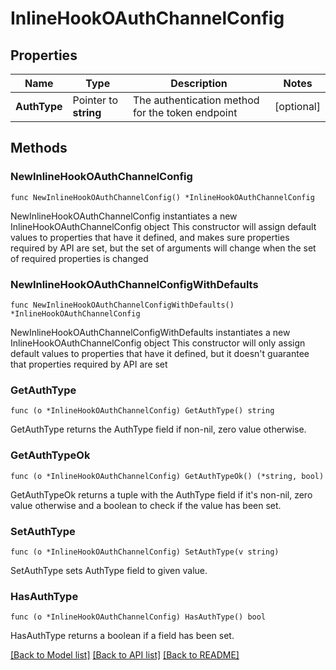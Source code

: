 # InlineHookOAuthChannelConfig

## Properties

Name | Type | Description | Notes
------------ | ------------- | ------------- | -------------
**AuthType** | Pointer to **string** | The authentication method for the token endpoint | [optional] 

## Methods

### NewInlineHookOAuthChannelConfig

`func NewInlineHookOAuthChannelConfig() *InlineHookOAuthChannelConfig`

NewInlineHookOAuthChannelConfig instantiates a new InlineHookOAuthChannelConfig object
This constructor will assign default values to properties that have it defined,
and makes sure properties required by API are set, but the set of arguments
will change when the set of required properties is changed

### NewInlineHookOAuthChannelConfigWithDefaults

`func NewInlineHookOAuthChannelConfigWithDefaults() *InlineHookOAuthChannelConfig`

NewInlineHookOAuthChannelConfigWithDefaults instantiates a new InlineHookOAuthChannelConfig object
This constructor will only assign default values to properties that have it defined,
but it doesn't guarantee that properties required by API are set

### GetAuthType

`func (o *InlineHookOAuthChannelConfig) GetAuthType() string`

GetAuthType returns the AuthType field if non-nil, zero value otherwise.

### GetAuthTypeOk

`func (o *InlineHookOAuthChannelConfig) GetAuthTypeOk() (*string, bool)`

GetAuthTypeOk returns a tuple with the AuthType field if it's non-nil, zero value otherwise
and a boolean to check if the value has been set.

### SetAuthType

`func (o *InlineHookOAuthChannelConfig) SetAuthType(v string)`

SetAuthType sets AuthType field to given value.

### HasAuthType

`func (o *InlineHookOAuthChannelConfig) HasAuthType() bool`

HasAuthType returns a boolean if a field has been set.


[[Back to Model list]](../README.md#documentation-for-models) [[Back to API list]](../README.md#documentation-for-api-endpoints) [[Back to README]](../README.md)


